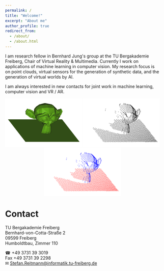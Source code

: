 ```yaml
---
permalink: /
title: "Welcome!"
excerpt: "About me"
author_profile: true
redirect_from: 
  - /about/
  - /about.html
---
```

I am research fellow in Bernhard Jung's group at the TU Bergakademie Freiberg, Chair of Virtual Reality & Multimedia. Currently I work on applications of machine learning in computer vision. My research focus is on point clouds, virtual sensors for the generation of synthetic data, and the generation of virtual worlds by AI.

I am always interested in new contacts for joint work in machine learning, computer vision and VR / AR.

<center>
<img src="../images/suz.png" alt="Mesh" width="250"/>
<img src="../images/suz2.png" alt="Point Cloud" width="250"/>
<img src="../images/suz3.png" alt="Labeled Point Cloud" width="250"/>
</center>

Contact
======

TU Bergakademie Freiberg<br>
Bernhard-von-Cotta-Straße 2<br>
09599 Freiberg<br>
Humboldtbau, Zimmer 110

☎ +49 3731 39 3019<br>
Fax +49 3731 39 2298<br>
✉ [Stefan.Reitmann@informatik.tu-freiberg.de](mailto:Stefan.Reitmann@informatik.tu-freiberg.de?subject=[GitHub]%20Source%20Han%20Sans)








